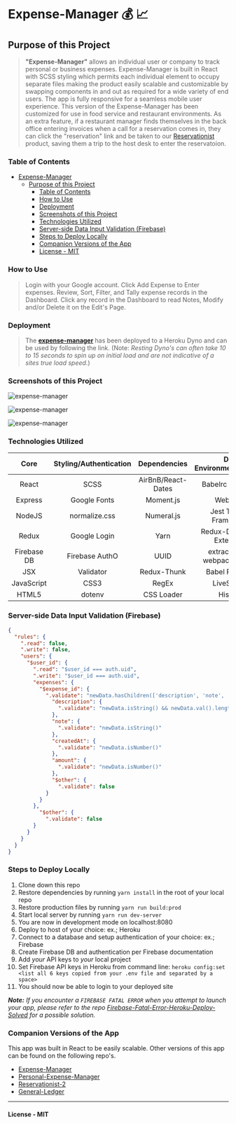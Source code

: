 # Expense-Manager  :moneybag: :chart_with_upwards_trend:

## Purpose of this Project

>**"Expense-Manager"** allows an individual user or company to track personal or business expenses. Expense-Manager is built in React with SCSS styling which permits each individual element to occupy separate files making the product easily scalable and customizable by swapping components in and out as required for a wide variety of end users. The app is fully responsive for a seamless mobile user experience. This version of the Expense-Manager has been customized for use in food service and restaurant environments. As an extra feature, if a restaurant manager finds themselves in the back office entering invoices when a call for a reservation comes in, they can click the "reservation" link and be taken to our [Reservationist](https://github.com/captnwalker/reservationist "Reservationist") product, saving them a trip to the host desk to enter the reservatoion. 

### Table of Contents

- [Expense-Manager](#expense-manager)
  - [Purpose of this Project](#purpose-of-this-project)
    - [Table of Contents](#table-of-contents)
    - [How to Use](#how-to-use)
    - [Deployment](#deployment)
    - [Screenshots of this Project](#screenshots-of-this-project)
    - [Technologies Utilized](#technologies-utilized)
    - [Server-side Data Input Validation (Firebase)](#server-side-data-input-validation-firebase)
    - [Steps to Deploy Locally](#steps-to-deploy-locally)
    - [Companion Versions of the App](#companion-versions-of-the-app)
    - [License -  MIT](#license---mit)

### How to Use

>Login with your Google account. Click Add Expense to Enter expenses. Review, Sort, Filter, and Tally expense records in the Dashboard. Click any record in the Dashboard to read Notes, Modify and/or Delete it on the Edit's Page.

### Deployment

 >The **[expense-manager](https://expense-manager3.herokuapp.com/ "expense-manager")** has been deployed to a Heroku Dyno and can be used by following the link. (Note: *Resting Dyno's can often take 10 to 15 seconds to spin up on initial load and are not indicative of a sites true load speed.*)

### Screenshots of this Project

![expense-manager](https://raw.github.com/captnwalker/expense-manager/master/screenshots/screenshot1.png "expense-manager")

![expense-manager](https://raw.github.com/captnwalker/expense-manager/master/screenshots/screenshot2.gif "expense-manager")

![expense-manager](https://raw.github.com/captnwalker/expense-manager/master/screenshots/screenshot5.jpg "expense-manager")

### Technologies Utilized

| Core | Styling/Authentication | Dependencies | Dev Environment/Testing
| :---: | :---: | :---: | :---: |
| React | SCSS | AirBnB/React-Dates | Babelrc Compiler
| Express | Google Fonts | Moment.js | WebPack
| NodeJS | normalize.css | Numeral.js | Jest Testing Framework
| Redux | Google Login | Yarn | Redux-Devtools-Extension
| Firebase DB | Firebase AuthO | UUID | extract-text-webpack-plugin
| JSX | Validator | Redux-Thunk | Babel Poly-Fill
| JavaScript | CSS3 | RegEx | LiveServer |
| HTML5 | dotenv | CSS Loader | History |

### Server-side Data Input Validation (Firebase)

```json
{
  "rules": {
    ".read": false,
    ".write": false,
    "users": {
      "$user_id": {
        ".read": "$user_id === auth.uid",
        ".write": "$user_id === auth.uid",
        "expenses": {
          "$expense_id": {
            ".validate": "newData.hasChildren(['description', 'note', 'createdAt', 'amount'])",
              "description": {
                ".validate": "newData.isString() && newData.val().length > 0"
              },
              "note": {
                ".validate": "newData.isString()"
              },
              "createdAt": {
                ".validate": "newData.isNumber()"
              },
              "amount": {
                ".validate": "newData.isNumber()"
              },
              "$other": {
            	".validate": false
          	}
          }
        },
          "$other": {
            ".validate": false
        }
      }
    }
  }
}
```

### Steps to Deploy Locally

1. Clone down this repo
2. Restore dependencies by running `yarn install` in the root of your local repo
3. Restore production files by running `yarn run build:prod`
4. Start local server by running `yarn run dev-server`
5. You are now in development mode on localhost:8080
6. Deploy to host of your choice: ex.; Heroku
7. Connect to a database and setup authentication of your choice: ex.; Firebase
8. Create Firebase DB and authentication per Firebase documentation
9. Add *your* API keys to *your* local project
10. Set Firebase API keys in Heroku from command line: `heroku config:set <list all 6 keys copied from your .env file and separated by a space>`
11. You should now be able to login to your deployed site

***Note:*** *If you encounter a `FIREBASE FATAL ERROR` when you attempt to launch your app, please refer to the repo [Firebase-Fatal-Error-Heroku-Deploy-Solved](https://github.com/captnwalker/Firebase-Fatal-Error-Heroku-Deploy-Solved "Firebase-Fatal-Error-Heroku-Deploy-Solved") for a possible solution.*

### Companion Versions of the App

This app was built in React to be easily scalable. Other versions of this app can be found on the following repo's.

* [Expense-Manager](https://github.com/captnwalker/expense-manager "Expense-Manager")
* [Personal-Expense-Manager](https://github.com/captnwalker/personal-expense-manager "Personal-Expense-Manager")
* [Reservationist-2](https://github.com/captnwalker/reservationist-2 "Reservationist-2")
* [General-Ledger](https://github.com/captnwalker/general-ledger "General-Ledger")

---

#### License -  MIT